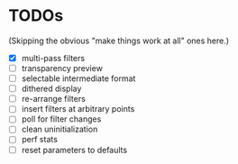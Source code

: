# TODOs

(Skipping the obvious "make things work at all" ones here.)

- [X] multi-pass filters
- [ ] transparency preview
- [ ] selectable intermediate format
- [ ] dithered display
- [ ] re-arrange filters
- [ ] insert filters at arbitrary points
- [ ] poll for filter changes
- [ ] clean uninitialization
- [ ] perf stats
- [ ] reset parameters to defaults
